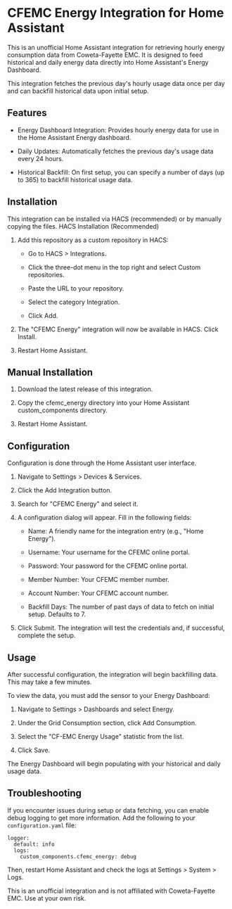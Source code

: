 # CFEMC Energy Integration for Home Assistant

This is an unofficial Home Assistant integration for retrieving hourly energy consumption data from Coweta-Fayette EMC. It is designed to feed historical and daily energy data directly into Home Assistant's Energy Dashboard.

This integration fetches the previous day's hourly usage data once per day and can backfill historical data upon initial setup.

## Features

* Energy Dashboard Integration: Provides hourly energy data for use in the Home Assistant Energy dashboard.

* Daily Updates: Automatically fetches the previous day's usage data every 24 hours.

* Historical Backfill: On first setup, you can specify a number of days (up to 365) to backfill historical usage data.

## Installation

This integration can be installed via HACS (recommended) or by manually copying the files.
HACS Installation (Recommended)

1. Add this repository as a custom repository in HACS:

   * Go to HACS > Integrations.
  
   * Click the three-dot menu in the top right and select Custom repositories.
  
   * Paste the URL to your repository.
  
   * Select the category Integration.
  
   * Click Add.

2. The "CFEMC Energy" integration will now be available in HACS. Click Install.

3. Restart Home Assistant.

## Manual Installation

1. Download the latest release of this integration.

2. Copy the cfemc_energy directory into your Home Assistant custom_components directory.

3. Restart Home Assistant.

## Configuration

Configuration is done through the Home Assistant user interface.

1. Navigate to Settings > Devices & Services.

2. Click the Add Integration button.

3. Search for "CFEMC Energy" and select it.

4. A configuration dialog will appear. Fill in the following fields:

   * Name: A friendly name for the integration entry (e.g., "Home Energy").
  
   * Username: Your username for the CFEMC online portal.
  
   * Password: Your password for the CFEMC online portal.
  
   * Member Number: Your CFEMC member number.
  
   * Account Number: Your CFEMC account number.
  
   * Backfill Days: The number of past days of data to fetch on initial setup. Defaults to 7.

5. Click Submit. The integration will test the credentials and, if successful, complete the setup.

## Usage

After successful configuration, the integration will begin backfilling data. This may take a few minutes.

To view the data, you must add the sensor to your Energy Dashboard:

1. Navigate to Settings > Dashboards and select Energy.

2. Under the Grid Consumption section, click Add Consumption.

3. Select the "CF-EMC Energy Usage" statistic from the list.

4. Click Save.

The Energy Dashboard will begin populating with your historical and daily usage data.

## Troubleshooting

If you encounter issues during setup or data fetching, you can enable debug logging to get more information. Add the following to your `configuration.yaml` file:

```
logger:
  default: info
  logs:
    custom_components.cfemc_energy: debug
```
Then, restart Home Assistant and check the logs at Settings > System > Logs.

This is an unofficial integration and is not affiliated with Coweta-Fayette EMC. Use at your own risk.
